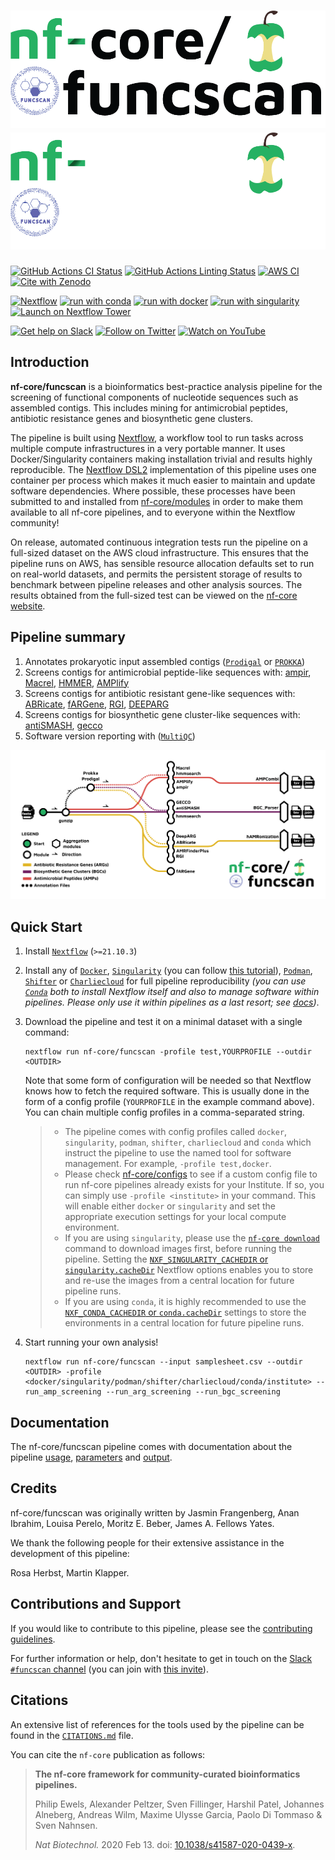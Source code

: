 # ![nf-core/funscan](docs/images/nf-core-funcscan_logo_flat_light.png#gh-light-mode-only) ![nf-core/funscan](docs/images/nf-core-funcscan_logo_flat_dark.png#gh-dark-mode-only)

[![GitHub Actions CI Status](https://github.com/nf-core/funcscan/workflows/nf-core%20CI/badge.svg)](https://github.com/nf-core/funcscan/actions?query=workflow%3A%22nf-core+CI%22)
[![GitHub Actions Linting Status](https://github.com/nf-core/funcscan/workflows/nf-core%20linting/badge.svg)](https://github.com/nf-core/funcscan/actions?query=workflow%3A%22nf-core+linting%22)
[![AWS CI](https://img.shields.io/badge/CI%20tests-full%20size-FF9900?logo=Amazon%20AWS)](https://nf-co.re/funcscan/results)
[![Cite with Zenodo](http://img.shields.io/badge/DOI-10.5281/zenodo.XXXXXXX-1073c8)](https://doi.org/10.5281/zenodo.XXXXXXX)

[![Nextflow](https://img.shields.io/badge/nextflow%20DSL2-%E2%89%A521.10.3-23aa62.svg)](https://www.nextflow.io/)
[![run with conda](http://img.shields.io/badge/run%20with-conda-3EB049?logo=anaconda)](https://docs.conda.io/en/latest/)
[![run with docker](https://img.shields.io/badge/run%20with-docker-0db7ed?logo=docker)](https://www.docker.com/)
[![run with singularity](https://img.shields.io/badge/run%20with-singularity-1d355c.svg)](https://sylabs.io/docs/)
[![Launch on Nextflow Tower](https://img.shields.io/badge/Launch%20%F0%9F%9A%80-Nextflow%20Tower-%234256e7)](https://tower.nf/launch?pipeline=https://github.com/nf-core/funcscan)

[![Get help on Slack](http://img.shields.io/badge/slack-nf--core%20%23funcscan-4A154B?logo=slack)](https://nfcore.slack.com/channels/funcscan)
[![Follow on Twitter](http://img.shields.io/badge/twitter-%40nf__core-1DA1F2?logo=twitter)](https://twitter.com/nf_core)
[![Watch on YouTube](http://img.shields.io/badge/youtube-nf--core-FF0000?logo=youtube)](https://www.youtube.com/c/nf-core)

## Introduction

**nf-core/funcscan** is a bioinformatics best-practice analysis pipeline for the screening of functional components of nucleotide sequences such as assembled contigs. This includes mining for antimicrobial peptides, antibiotic resistance genes and biosynthetic gene clusters.

The pipeline is built using [Nextflow](https://www.nextflow.io), a workflow tool to run tasks across multiple compute infrastructures in a very portable manner. It uses Docker/Singularity containers making installation trivial and results highly reproducible. The [Nextflow DSL2](https://www.nextflow.io/docs/latest/dsl2.html) implementation of this pipeline uses one container per process which makes it much easier to maintain and update software dependencies. Where possible, these processes have been submitted to and installed from [nf-core/modules](https://github.com/nf-core/modules) in order to make them available to all nf-core pipelines, and to everyone within the Nextflow community!

<!-- TODO nf-core: Add full-sized test dataset and amend the paragraph below if applicable -->

On release, automated continuous integration tests run the pipeline on a full-sized dataset on the AWS cloud infrastructure. This ensures that the pipeline runs on AWS, has sensible resource allocation defaults set to run on real-world datasets, and permits the persistent storage of results to benchmark between pipeline releases and other analysis sources. The results obtained from the full-sized test can be viewed on the [nf-core website](https://nf-co.re/funcscan/results).

## Pipeline summary

1. Annotates prokaryotic input assembled contigs ([`Prodigal`](https://github.com/hyattpd/Prodigal) or [`PROKKA`](https://github.com/tseemann/prokka))
2. Screens contigs for antimicrobial peptide-like sequences with: [ampir](https://cran.r-project.org/web/packages/ampir/index.html), [Macrel](https://github.com/BigDataBiology/macrel), [HMMER](http://hmmer.org/), [AMPlify](https://github.com/bcgsc/AMPlify)
3. Screens contigs for antibiotic resistant gene-like sequences with: [ABRicate](https://github.com/tseemann/abricate), [fARGene](https://github.com/fannyhb/fargene), [RGI](https://card.mcmaster.ca/analyze/rgi), [DEEPARG](https://bench.cs.vt.edu/deeparg)
4. Screens contigs for biosynthetic gene cluster-like sequences with: [antiSMASH](https://antismash.secondarymetabolites.org), [gecco](https://gecco.embl.de/)<!--, [HMMER](http://hmmer.org/) -->
5. Software version reporting with ([`MultiQC`](http://multiqc.info/))

![](docs/images/funcscan_metro_workflow.png)

## Quick Start

1. Install [`Nextflow`](https://www.nextflow.io/docs/latest/getstarted.html#installation) (`>=21.10.3`)

2. Install any of [`Docker`](https://docs.docker.com/engine/installation/), [`Singularity`](https://www.sylabs.io/guides/3.0/user-guide/) (you can follow [this tutorial](https://singularity-tutorial.github.io/01-installation/)), [`Podman`](https://podman.io/), [`Shifter`](https://nersc.gitlab.io/development/shifter/how-to-use/) or [`Charliecloud`](https://hpc.github.io/charliecloud/) for full pipeline reproducibility _(you can use [`Conda`](https://conda.io/miniconda.html) both to install Nextflow itself and also to manage software within pipelines. Please only use it within pipelines as a last resort; see [docs](https://nf-co.re/usage/configuration#basic-configuration-profiles))_.

3. Download the pipeline and test it on a minimal dataset with a single command:

   ```console
   nextflow run nf-core/funcscan -profile test,YOURPROFILE --outdir <OUTDIR>
   ```

   Note that some form of configuration will be needed so that Nextflow knows how to fetch the required software. This is usually done in the form of a config profile (`YOURPROFILE` in the example command above). You can chain multiple config profiles in a comma-separated string.

   > - The pipeline comes with config profiles called `docker`, `singularity`, `podman`, `shifter`, `charliecloud` and `conda` which instruct the pipeline to use the named tool for software management. For example, `-profile test,docker`.
   > - Please check [nf-core/configs](https://github.com/nf-core/configs#documentation) to see if a custom config file to run nf-core pipelines already exists for your Institute. If so, you can simply use `-profile <institute>` in your command. This will enable either `docker` or `singularity` and set the appropriate execution settings for your local compute environment.
   > - If you are using `singularity`, please use the [`nf-core download`](https://nf-co.re/tools/#downloading-pipelines-for-offline-use) command to download images first, before running the pipeline. Setting the [`NXF_SINGULARITY_CACHEDIR` or `singularity.cacheDir`](https://www.nextflow.io/docs/latest/singularity.html?#singularity-docker-hub) Nextflow options enables you to store and re-use the images from a central location for future pipeline runs.
   > - If you are using `conda`, it is highly recommended to use the [`NXF_CONDA_CACHEDIR` or `conda.cacheDir`](https://www.nextflow.io/docs/latest/conda.html) settings to store the environments in a central location for future pipeline runs.

4. Start running your own analysis!

   ```console
   nextflow run nf-core/funcscan --input samplesheet.csv --outdir <OUTDIR> -profile <docker/singularity/podman/shifter/charliecloud/conda/institute> --run_amp_screening --run_arg_screening --run_bgc_screening
   ```

## Documentation

The nf-core/funcscan pipeline comes with documentation about the pipeline [usage](https://nf-co.re/funcscan/usage), [parameters](https://nf-co.re/funcscan/parameters) and [output](https://nf-co.re/funcscan/output).

## Credits

nf-core/funcscan was originally written by Jasmin Frangenberg, Anan Ibrahim, Louisa Perelo, Moritz E. Beber, James A. Fellows Yates.

We thank the following people for their extensive assistance in the development of this pipeline:

Rosa Herbst, Martin Klapper.

## Contributions and Support

If you would like to contribute to this pipeline, please see the [contributing guidelines](.github/CONTRIBUTING.md).

For further information or help, don't hesitate to get in touch on the [Slack `#funcscan` channel](https://nfcore.slack.com/channels/funcscan) (you can join with [this invite](https://nf-co.re/join/slack)).

## Citations

<!-- TODO nf-core: Add citation for pipeline after first release. Uncomment lines below and update Zenodo doi and badge at the top of this file. -->
<!-- If you use  nf-core/funcscan for your analysis, please cite it using the following doi: [10.5281/zenodo.XXXXXX](https://doi.org/10.5281/zenodo.XXXXXX) -->

An extensive list of references for the tools used by the pipeline can be found in the [`CITATIONS.md`](CITATIONS.md) file.

You can cite the `nf-core` publication as follows:

> **The nf-core framework for community-curated bioinformatics pipelines.**
>
> Philip Ewels, Alexander Peltzer, Sven Fillinger, Harshil Patel, Johannes Alneberg, Andreas Wilm, Maxime Ulysse Garcia, Paolo Di Tommaso & Sven Nahnsen.
>
> _Nat Biotechnol._ 2020 Feb 13. doi: [10.1038/s41587-020-0439-x](https://dx.doi.org/10.1038/s41587-020-0439-x).
